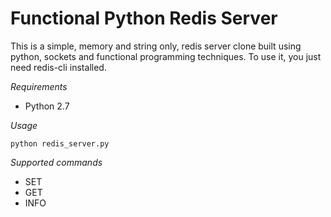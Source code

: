 Functional Python Redis Server
========

This is a simple, memory and string only, redis server clone built using python, sockets and functional programming techniques.
To use it, you just need redis-cli installed.


*Requirements*
- Python 2.7


*Usage*

`python redis_server.py`


*Supported commands*
- SET
- GET
- INFO
